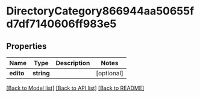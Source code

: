 # DirectoryCategory866944aa50655fd7df7140606ff983e5

## Properties
Name | Type | Description | Notes
------------ | ------------- | ------------- | -------------
**edito** | **string** |  | [optional] 

[[Back to Model list]](../../README.md#documentation-for-models) [[Back to API list]](../../README.md#documentation-for-api-endpoints) [[Back to README]](../../README.md)

